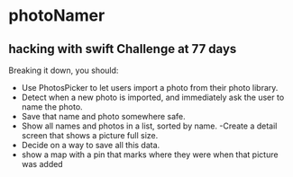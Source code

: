 # photoNamer
## hacking with swift Challenge at 77 days

Breaking it down, you should:

- Use PhotosPicker to let users import a photo from their photo library.
- Detect when a new photo is imported, and immediately ask the user to name the photo.
- Save that name and photo somewhere safe.
- Show all names and photos in a list, sorted by name.
-Create a detail screen that shows a picture full size.
- Decide on a way to save all this data.
- show a map with a pin that marks where they were when that picture was added